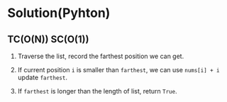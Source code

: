 # Solution(Pyhton)

## TC(O(N)) SC(O(1))

1. Traverse the list, record the farthest position we can get.

2. If current position `i` is smaller than `farthest`, we can use `nums[i] + i` update `farthest`.

3. If `farthest` is longer than the length of list, return `True`.